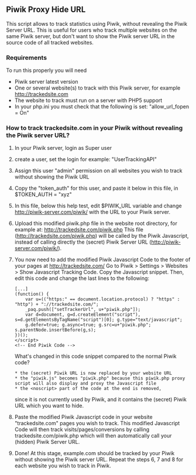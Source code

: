 ## Piwik Proxy Hide URL
This script allows to track statistics using Piwik, without revealing the
Piwik Server URL. This is useful for users who track multiple websites
on the same Piwik server, but don't want to show the Piwik server URL in 
the source code of all tracked websites.

### Requirements
To run this properly you will need

 * Piwik server latest version
 * One or several website(s) to track with this Piwik server, for example http://trackedsite.com
 * The website to track must run on a server with PHP5 support
 * In your php.ini you must check that the following is set: "allow_url_fopen = On"

### How to track trackedsite.com in your Piwik without revealing the Piwik server URL?

1. In your Piwik server, login as Super user
2. create a user, set the login for example: "UserTrackingAPI"
3. Assign this user "admin" permission on all websites you wish to track without showing the Piwik URL
4. Copy the "token_auth" for this user, and paste it below in this file, in $TOKEN_AUTH = "xyz"
5. In this file, below this help test, edit $PIWIK_URL variable and change http://piwik-server.com/piwik/ with the URL to your Piwik server.
6. Upload this modified piwik.php file in the website root directory, for example at: http://trackedsite.com/piwik.php
   This file (http://trackedsite.com/piwik.php) will be called by the Piwik Javascript,
   instead of calling directly the (secret) Piwik Server URL (http://piwik-server.com/piwik/).
7. You now need to add the modified Piwik Javascript Code to the footer of your pages at http://trackedsite.com/
   Go to Piwik > Settings > Websites > Show Javascript Tracking Code.
   Copy the Javascript snippet. Then, edit this code and change the last lines to the following:

   ```
   [...]
   (function() {
       var u=(("https:" == document.location.protocol) ? "https" : "http") + "://trackedsite.com/";
       _paq.push(["setTrackerUrl", u+"piwik.php"]);
       var d=document, g=d.createElement("script"), s=d.getElementsByTagName("script")[0]; g.type="text/javascript";
       g.defer=true; g.async=true; g.src=u+"piwik.php"; s.parentNode.insertBefore(g,s);
   })();
   </script>
   <!-- End Piwik Code -->
   ```

   What's changed in this code snippet compared to the normal Piwik code?

       * the (secret) Piwik URL is now replaced by your website URL
       * the "piwik.js" becomes "piwik.php" because this piwik.php proxy script will also display and proxy the Javascript file
       * the <noscript> part of the code at the end is removed,
	 since it is not currently used by Piwik, and it contains the (secret) Piwik URL which you want to hide.

 8. Paste the modified Piwik Javascript code in your website "trackedsite.com" pages you wish to track.
    This modified Javascript Code will then track visits/pages/conversions by calling trackedsite.com/piwik.php
    which will then automatically call your (hidden) Piwik Server URL.
 9. Done!
    At this stage, example.com should be tracked by your Piwik without showing the Piwik server URL.
    Repeat the steps 6, 7 and 8 for each website you wish to track in Piwik.
